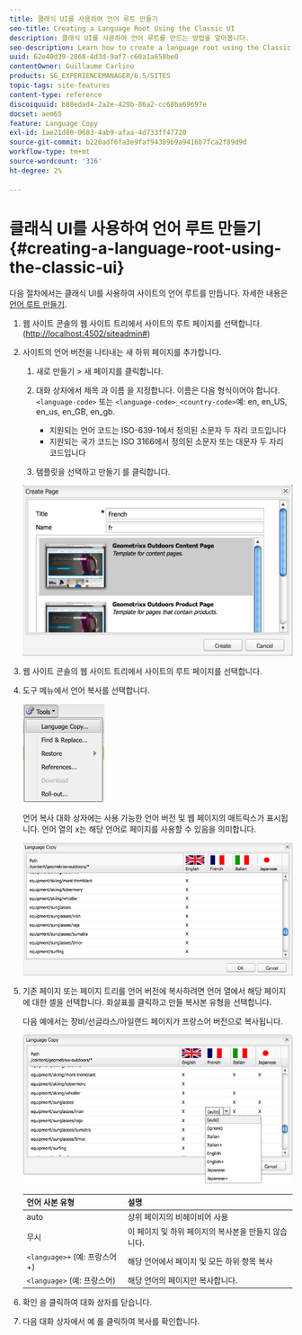```yaml
---
title: 클래식 UI를 사용하여 언어 루트 만들기
seo-title: Creating a Language Root Using the Classic UI
description: 클래식 UI를 사용하여 언어 루트를 만드는 방법을 알아봅니다.
seo-description: Learn how to create a language root using the Classic UI.
uuid: 62e40d39-2868-4d3d-9af7-c60a1a658be0
contentOwner: Guillaume Carlino
products: SG_EXPERIENCEMANAGER/6.5/SITES
topic-tags: site-features
content-type: reference
discoiquuid: b88edad4-2a2e-429b-86a2-cc68ba69697e
docset: aem65
feature: Language Copy
exl-id: 1ae21d80-0683-4ab9-afaa-4d733ff47720
source-git-commit: b220adf6fa3e9faf94389b9a9416b7fca2f89d9d
workflow-type: tm+mt
source-wordcount: '316'
ht-degree: 2%

---
```


# 클래식 UI를 사용하여 언어 루트 만들기{#creating-a-language-root-using-the-classic-ui}

다음 절차에서는 클래식 UI를 사용하여 사이트의 언어 루트를 만듭니다. 자세한 내용은 [언어 루트 만들기](/help/sites-administering/tc-prep.md#creating-a-language-root).

1. 웹 사이트 콘솔의 웹 사이트 트리에서 사이트의 루트 페이지를 선택합니다. ([http://localhost:4502/siteadmin#](http://localhost:4502/siteadmin#))
1. 사이트의 언어 버전을 나타내는 새 하위 페이지를 추가합니다.

   1. 새로 만들기 > 새 페이지를 클릭합니다.
   1. 대화 상자에서 제목 과 이름 을 지정합니다. 이름은 다음 형식이어야 합니다. `<language-code>` 또는 `<language-code>_<country-code>`예: en, en_US, en_us, en_GB, en_gb.

      * 지원되는 언어 코드는 ISO-639-1에서 정의된 소문자 두 자리 코드입니다
      * 지원되는 국가 코드는 ISO 3166에서 정의된 소문자 또는 대문자 두 자리 코드입니다
   1. 템플릿을 선택하고 만들기 를 클릭합니다.

   ![newpagefr](assets/newpagefr.png)

1. 웹 사이트 콘솔의 웹 사이트 트리에서 사이트의 루트 페이지를 선택합니다.
1. 도구 메뉴에서 언어 복사를 선택합니다.

   ![도구언어복사](assets/toolslanguagecopy.png)

   언어 복사 대화 상자에는 사용 가능한 언어 버전 및 웹 페이지의 매트릭스가 표시됩니다. 언어 열의 x는 해당 언어로 페이지를 사용할 수 있음을 의미합니다.

   ![languagecopydialog](assets/languagecopydialog.png)

1. 기존 페이지 또는 페이지 트리를 언어 버전에 복사하려면 언어 열에서 해당 페이지에 대한 셀을 선택합니다. 화살표를 클릭하고 만들 복사본 유형을 선택합니다.

   다음 예에서는 장비/선글라스/아일랜드 페이지가 프랑스어 버전으로 복사됩니다.

   ![languagecopydilogdropdown](assets/languagecopydilogdropdown.png)

   | 언어 사본 유형 | 설명 |
   |---|---|
   | auto | 상위 페이지의 비헤이비어 사용 |
   | 무시 | 이 페이지 및 하위 페이지의 복사본을 만들지 않습니다. |
   | `<language>+` (예: 프랑스어+) | 해당 언어에서 페이지 및 모든 하위 항목 복사 |
   | `<language>` (예: 프랑스어) | 해당 언어의 페이지만 복사합니다. |

1. 확인 을 클릭하여 대화 상자를 닫습니다.
1. 다음 대화 상자에서 예 를 클릭하여 복사를 확인합니다.
